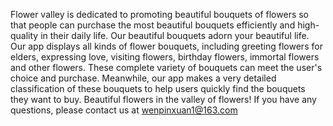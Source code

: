 Flower valley is dedicated to promoting beautiful bouquets of flowers so that people can purchase the most beautiful bouquets efficiently and high-quality in their daily life. Our beautiful bouquets adorn your beautiful life.
Our app displays all kinds of flower bouquets, including greeting flowers for elders, expressing love, visiting flowers, birthday flowers, immortal flowers and other flowers. These complete variety of bouquets can meet the user's choice and purchase. Meanwhile, our app makes a very detailed classification of these bouquets to help users quickly find the bouquets they want to buy.
Beautiful flowers in the valley of flowers!
If you have any questions, please contact us at wenpinxuan1@163.com
